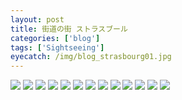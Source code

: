 ```yaml
---
layout: post
title: 街道の街 ストラスブール
categories: ['blog']
tags: ['Sightseeing']
eyecatch: /img/blog_strasbourg01.jpg
---
```


<img src="/img/blog_strasbourg01.jpg" class="image-on-frame image-fade">

<img src="/img/blog_strasbourg02.jpg" class="image-on-frame image-fade">

<img src="/img/blog_strasbourg03.jpg" class="image-on-frame image-fade">

<img src="/img/blog_strasbourg04.jpg" class="image-on-frame-small image-fade">

<img src="/img/blog_strasbourg05.jpg" class="image-on-frame image-fade">

<img src="/img/blog_strasbourg06.jpg" class="image-on-frame image-fade">

<img src="/img/blog_strasbourg07.jpg" class="image-on-frame image-fade">

<img src="/img/blog_strasbourg08.jpg" class="image-on-frame image-fade">

<img src="/img/blog_strasbourg09.jpg" class="image-on-frame image-fade">

<img src="/img/blog_strasbourg10.jpg" class="image-on-frame image-fade">

<img src="/img/blog_strasbourg11.jpg" class="image-on-frame image-fade">

<img src="/img/blog_strasbourg12.jpg" class="image-on-frame image-fade">

<img src="/img/blog_strasbourg13.jpg" class="image-on-frame image-fade">